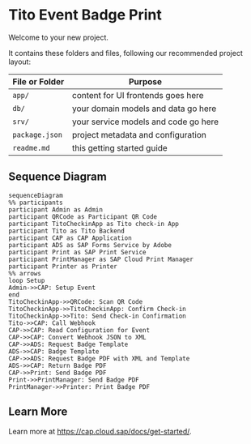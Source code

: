 # Tito Event Badge Print

Welcome to your new project.

It contains these folders and files, following our recommended project layout:

| File or Folder | Purpose                              |
| -------------- | ------------------------------------ |
| `app/`         | content for UI frontends goes here   |
| `db/`          | your domain models and data go here  |
| `srv/`         | your service models and code go here |
| `package.json` | project metadata and configuration   |
| `readme.md`    | this getting started guide           |

## Sequence Diagram

```mermaid
sequenceDiagram
%% participants
participant Admin as Admin
participant QRCode as Participant QR Code
participant TitoCheckinApp as Tito check-in App
participant Tito as Tito Backend
participant CAP as CAP Application
participant ADS as SAP Forms Service by Adobe
participant Print as SAP Print Service
participant PrintManager as SAP Cloud Print Manager
participant Printer as Printer
%% arrows
loop Setup
Admin->>CAP: Setup Event
end
TitoCheckinApp->>QRCode: Scan QR Code
TitoCheckinApp->>TitoCheckinApp: Confirm Check-in
TitoCheckinApp->>Tito: Send Check-in Confirmation
Tito->>CAP: Call Webhook
CAP->>CAP: Read Configuration for Event
CAP->>CAP: Convert Webhook JSON to XML
CAP->>ADS: Request Badge Template
ADS->>CAP: Badge Template
CAP->>ADS: Request Badge PDF with XML and Template
ADS->>CAP: Return Badge PDF
CAP->>Print: Send Badge PDF
Print->>PrintManager: Send Badge PDF
PrintManager->>Printer: Print Badge PDF
```

## Learn More

Learn more at https://cap.cloud.sap/docs/get-started/.
